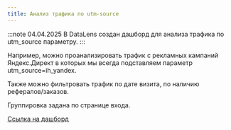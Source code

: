 ```yaml
---
title: Анализ трафика по utm-source
---
```


:::note
04.04.2025 В DataLens создан дашборд для анализа трафика по utm_source параметру.
:::

Например, можно проанализировать трафик с рекламных кампаний Яндекс.Директ в которых мы всегда подставляем параметр utm_source=ih_yandex.

Также можно фильтровать трафик по дате визита, по наличию рефералов/заказов.

Группировка задана по странице входа.

<a href="https://datalens.yandex.cloud/v2v3i7stmih6h-analitika-trafika-utm-source" target="_blank">Ссылка на дашборд</a>